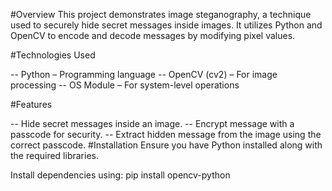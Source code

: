 #Overview This project demonstrates image steganography, a technique used to securely hide secret messages inside images. It utilizes Python and OpenCV to encode and decode messages by modifying pixel values.

#Technologies Used

-- Python – Programming language
-- OpenCV (cv2) – For image processing
-- OS Module – For system-level operations

#Features

-- Hide secret messages inside an image.
-- Encrypt message with a passcode for security.
-- Extract hidden message from the image using the correct passcode.
#Installation Ensure you have Python installed along with the required libraries.

Install dependencies using: pip install opencv-python

